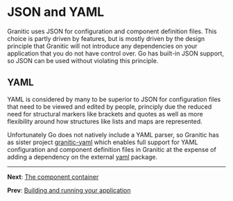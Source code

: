 # JSON and YAML

Granitic uses JSON for configuration and component definition files. This choice is partly driven by features, but is mostly driven by the design principle that Granitic will not introduce any dependencies on your application that you do not have control over. Go has built-in JSON support, so JSON can be used without violating this principle.

## YAML

YAML is considered by many to be superior to JSON for configuration files that need to be viewed and edited by people, principly due the reduced need for structural markers like brackets and quotes as well as more flexibility around how structures like lists and maps are represented.

Unfortunately Go does not natively include a YAML parser, so Granitic has as sister project [granitic-yaml](https://github.com/graniticio/granitic-yaml) which enables full support for YAML configuration and component definition files in Granitic at the expense of adding a dependency on the external [yaml](https://gopkg.in/yaml.v2) package.

---
**Next**: [The component container](ioc-index.md)

**Prev**: [Building and running your application](gpr-build.md)